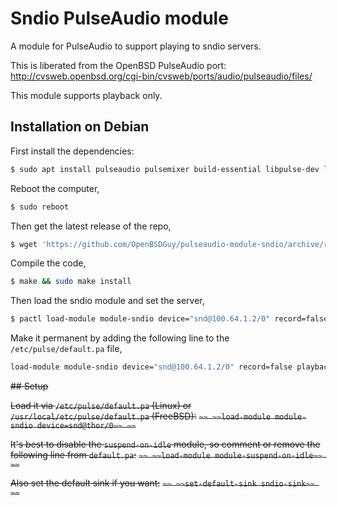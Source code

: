 # Sndio PulseAudio module

A module for PulseAudio to support playing to sndio servers.

This is liberated from the OpenBSD PulseAudio port:
http://cvsweb.openbsd.org/cgi-bin/cvsweb/ports/audio/pulseaudio/files/

This module supports playback only.

## Installation on Debian

First install the dependencies:

```bash
$ sudo apt install pulseaudio pulsemixer build-essential libpulse-dev libtool libltdl-dev libsndio-dev
```

Reboot the computer,

```bash
$ sudo reboot
```

Then get the latest release of the repo,

```bash
$ wget 'https://github.com/OpenBSDGuy/pulseaudio-module-sndio/archive/refs/tags/v14.tar.gz' && tar -xvzf v14.tar.gz && cd pulseaudio-module-sndio-14
```

Compile the code,

```bash
$ make && sudo make install
```

Then load the sndio module and set the server,

```bash
$ pactl load-module module-sndio device="snd@100.64.1.2/0" record=false playback=true
```

Make it permanent by adding the following line to the `/etc/pulse/default.pa` file,

```bash
load-module module-sndio device="snd@100.64.1.2/0" record=false playback=true
```

~~## Setup~~

~~Load it via `/etc/pulse/default.pa` (Linux) or `/usr/local/etc/pulse/default.pa` (FreeBSD):~~
~~```~~
~~load-module module-sndio device=snd@thor/0~~
~~```~~

~~It's best to disable the `suspend-on-idle` module, so comment or remove the following line from `default.pa`:~~
~~```~~
~~load-module module-suspend-on-idle~~
~~```~~

~~Also set the default sink if you want:~~
~~```~~
~~set-default-sink sndio-sink~~
~~```~~
